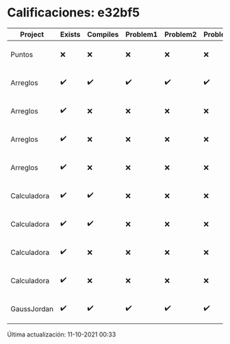 # Calificaciones: e32bf5
|Project|Exists|Compiles|Problem1|Problem2|Problem3|Extra|CommitHash|CommitDate|CheckDate|Comments|DueDate|Grade|
|-|-|-|-|-|-|-|-|-|-|-|-|-|
|Puntos|❌|❌|❌|❌|❌|❌|NA|NA|11-10-2021 00:33:52|No se encontró el archivo en PracticasComputacionI/Puntos/Punto.cpp|15-10-2021 21:00:00|5.0|
|Arreglos|✔️|✔️|✔️|✔️|✔️|✔️|7c4a9deb27c13a8d1dd9eb36d295d8be8782b639|25-09-2021 23:35:58|25-09-2021 23:38:29|nan|24-09-2021 21:00:00|9.5|
|Arreglos|✔️|❌|❌|❌|❌|❌|5e72ca11a6163cf036e30155913d63e82e39dd86|25-09-2021 20:53:36|25-09-2021 21:55:09|Tu código no compila|24-09-2021 21:00:00|5.0|
|Arreglos|✔️|❌|❌|❌|❌|❌|5e9d16d605c21abf5566078770235a48b5de325c|24-09-2021 20:59:11|24-09-2021 21:52:12|Tu código no compila|24-09-2021 21:00:00|5.0|
|Arreglos|✔️|❌|❌|❌|❌|❌|3367ebfb71ab908bf6c3286d60a7384ae98d28dc|24-09-2021 13:30:06|24-09-2021 13:40:04|Tu código no compila|24-09-2021 21:00:00|5.0|
|Calculadora|✔️|✔️|❌|❌|❌|✔️|835813ee45e9106239ec92c5efeccaeb7022e66b|18-09-2021 12:17:15|18-09-2021 13:19:32|Revisa la operación suma-No implementaste operaciones con números flotantes-Revisa la operación división|17-09-2021 21:00:00|7.333333333333333|
|Calculadora|✔️|✔️|❌|❌|❌|✔️|6b8e8142ebefe49047c4534ef650a22cc4039a36|17-09-2021 23:24:25|18-09-2021 01:16:47|Revisa la operación suma-No implementaste operaciones con números flotantes-Revisa la operación división|17-09-2021 21:00:00|7.333333333333333|
|Calculadora|✔️|❌|❌|❌|❌|❌|0272a877361175878a23930072a2b8712b48f2fa|17-09-2021 20:54:36|17-09-2021 21:29:40|Tu código no compila|17-09-2021 21:00:00|5.0|
|Calculadora|✔️|❌|❌|❌|❌|❌|166bac1fc757cf6e32837e1c450084165be3d380|17-09-2021 14:47:03|17-09-2021 15:24:38|Tu código no compila|17-09-2021 21:00:00|5.0|
|GaussJordan|✔️|✔️|✔️|✔️|✔️|✔️|e77f1c8187b8b9c7233d9b866a5a7344330b7ef3|01-10-2021 19:57:08|01-10-2021 20:12:12|nan|01-10-2021 21:00:00|10.0|

Última actualización: 11-10-2021 00:33